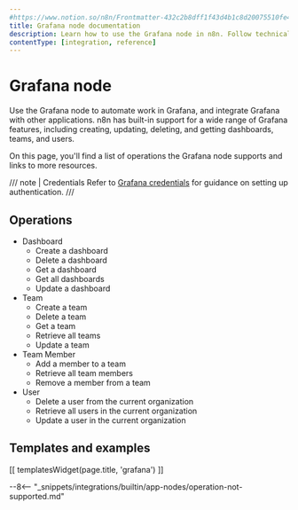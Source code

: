 ```yaml
---
#https://www.notion.so/n8n/Frontmatter-432c2b8dff1f43d4b1c8d20075510fe4
title: Grafana node documentation
description: Learn how to use the Grafana node in n8n. Follow technical documentation to integrate Grafana node into your workflows.
contentType: [integration, reference]
---
```


# Grafana node

Use the Grafana node to automate work in Grafana, and integrate Grafana with other applications. n8n has built-in support for a wide range of Grafana features, including creating, updating, deleting, and getting dashboards, teams, and users.

On this page, you'll find a list of operations the Grafana node supports and links to more resources.

/// note | Credentials
Refer to [Grafana credentials](/integrations/builtin/credentials/grafana/) for guidance on setting up authentication. 
///

## Operations

* Dashboard
    * Create a dashboard
    * Delete a dashboard
    * Get a dashboard
    * Get all dashboards
    * Update a dashboard
* Team
    * Create a team
    * Delete a team
    * Get a team
    * Retrieve all teams
    * Update a team
* Team Member
    * Add a member to a team
    * Retrieve all team members
    * Remove a member from a team
* User
    * Delete a user from the current organization
    * Retrieve all users in the current organization
    * Update a user in the current organization

## Templates and examples

<!-- see https://www.notion.so/n8n/Pull-in-templates-for-the-integrations-pages-37c716837b804d30a33b47475f6e3780 -->
[[ templatesWidget(page.title, 'grafana') ]]

--8<-- "_snippets/integrations/builtin/app-nodes/operation-not-supported.md"
